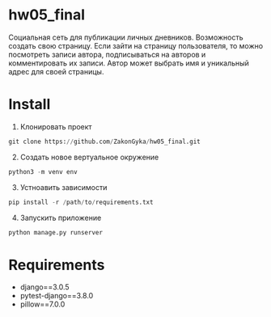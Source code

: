# hw05_final
Cоциальная сеть для публикации личных дневников. Возможность создать свою страницу. Если зайти на страницу пользователя, то можно посмотреть записи автора, подписываться на авторов и комментировать их записи. Автор может выбрать имя и уникальный адрес для своей страницы. 
# Install
1. Клонировать проект
```Python
git clone https://github.com/ZakonGyka/hw05_final.git
```
2. Создать новое вертуальное окружение
```Python
python3 -m venv env
```
3. Устноавить зависимости
```Python
pip install -r /path/to/requirements.txt
```
4. Запускить приложение
```Python
python manage.py runserver
```
# Requirements
+ django==3.0.5
+ pytest-django==3.8.0
+ pillow==7.0.0
